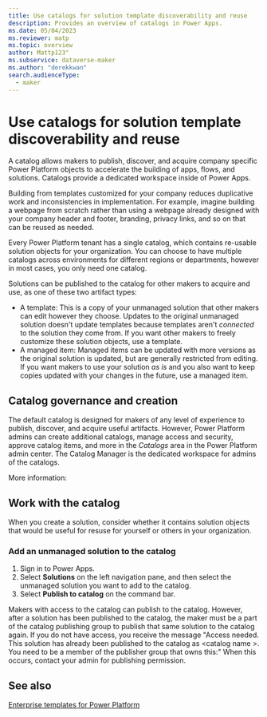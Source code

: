 ```yaml
---
title: Use catalogs for solution template discoverability and reuse
description: Provides an overview of catalogs in Power Apps.
ms.date: 05/04/2023
ms.reviewer: matp
ms.topic: overview
author: Mattp123"
ms.subservice: dataverse-maker
ms.author: "derekkwan"
search.audienceType:
  - maker
---
```

# Use catalogs for solution template discoverability and reuse

A catalog allows makers to publish, discover, and acquire company specific Power Platform objects to accelerate the building of apps, flows, and solutions. Catalogs provide a dedicated workspace inside of Power Apps.

Building from templates customized for your company reduces duplicative work and inconsistencies in implementation. For example, imagine building a webpage from scratch rather than using a webpage already designed with your company header and footer, branding, privacy links, and so on that can be reused as needed.

Every Power Platform tenant has a single catalog, which contains re-usable solution objects for your organization. You can choose to have multiple catalogs across environments for different regions or departments, however in most cases, you only need one catalog.

Solutions can be published to the catalog for other makers to acquire and use, as one of these two artifact types:

- A template: This is a copy of your unmanaged solution that other makers can edit however they choose. Updates to the original unmanaged solution doesn't update templates because templates aren't *connected* to the solution they come from. If you want other makers to freely customize these solution objects, use a template.
- A managed item: Managed items can be updated with more versions as the original solution is updated, but are generally restricted from editing. If you want makers to use your solution *as is* and you also want to keep copies updated with your changes in the future, use a managed item.

## Catalog governance and creation

The default catalog is designed for makers of any level of experience to publish, discover, and acquire useful artifacts. However, Power Platform admins can create additional catalogs, manage access and security, approve catalog items, and more in the *Catalogs* area in the Power Platform admin center. The Catalog Manager is the dedicated workspace for admins of the catalogs.

More information: <!-- Link to PPAC article for admins do this so needs to go in the PPAC docs-->

## Work with the catalog

When you create a solution, consider whether it contains solution objects that would be useful for resuse for yourself or others in your organization.

### Add an unmanaged solution to the catalog

1. Sign in to Power Apps.
1. Select **Solutions** on the left navigation pane, and then select the unmanaged solution you want to add to the catalog. 
1. Select **Publish to catalog** on the command bar.

Makers with access to the catalog can publish to the catalog. However, after a solution has been published to the catalog, the maker must be a part of the catalog publishing group to publish that same solution to the catalog again. If you do not have access, you receive the message "Access needed. This solution has already been published to the catalog as &lt;catalog name &gt;. You need to be a member of the publisher group that owns this:" When this occurs, contact your admin for publishing permission.

## See also

[Enterprise templates for Power Platform](/power-platform/enterprise-templates/overview)